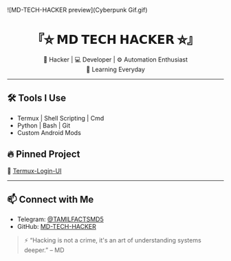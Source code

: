 ![MD-TECH-HACKER preview](Cyberpunk Gif.gif)

<h1 align="center">『⛥ 𝗠𝗗 𝗧𝗘𝗖𝗛 𝗛𝗔𝗖𝗞𝗘𝗥 ⛥』</h1>

<p align="center">
🔐  Hacker | 💻 Developer | ⚙️ Automation Enthusiast <br>
 🚀 Learning Everyday
</p>

---

## 🛠️ Tools I Use
- Termux | Shell Scripting | Cmd
- Python | Bash | Git
- Custom Android Mods

## 🔥 Pinned Project
🔹 [Termux-Login-UI](https://github.com/MD-TECH-HACKER/Termux-Login-UI)

---

## 📫 Connect with Me
- Telegram: [@TAMILFACTSMD5](https://t.me/TAMILFACTSMD5)
- GitHub: [MD-TECH-HACKER](https://github.com/MD-TECH-HACKER)

> ⚡ “Hacking is not a crime, it's an art of understanding systems deeper.” – MD
